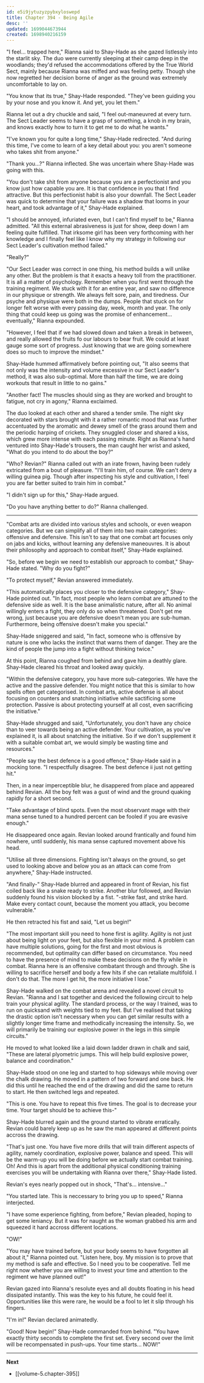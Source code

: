 ```yaml
---
id: e5i9jytuzyzpybxyloswepd
title: Chapter 394 - Being Agile
desc: ''
updated: 1699044673944
created: 1698940216159
---
```


"I feel... trapped here," Rianna said to Shay-Hade as she gazed listlessly into the starlit sky. The duo were currently sleeping at their camp deep in the woodlands; they'd refused the accommodations offered by the True World Sect, mainly because Rianna was miffed and was feeling petty. Though she now regretted her decision borne of anger as the ground was extremely uncomfortable to lay on.

"You know that its true," Shay-Hade responded. "They've been guiding you by your nose and you know it. And yet, you let them."

Rianna let out a dry chuckle and said, "I feel out-maneuvred at every turn. The Sect Leader seems to have a grasp of something, a knob in my brain, and knows exactly how to turn it to get me to do what he wants."

"I've known you for quite a long time," Shay-Hade redirected. "And during this time, I've come to learn of a key detail about you: you aren't someone who takes shit from anyone."

"Thank you...?" Rianna inflected. She was uncertain where Shay-Hade was going with this.

"You don't take shit from anyone because you are a perfectionist and you know just how capable you are. It is that confidence in you that I find attractive. But this perfectionist habit is also your downfall. The Sect Leader was quick to determine that your failure was a shadow that looms in your heart, and took advantage of it," Shay-Hade explained.

"I should be annoyed, infuriated even, but I can't find myself to be," Rianna admitted. "All this external abrasiveness is just for show, deep down I am feeling quite fulfilled. That irksome girl has been very forthcoming with her knowledge and I finally feel like I know why my strategy in following our Sect Leader's cultivation method failed."

"Really?"

"Our Sect Leader was correct in one thing, his method builds a will unlike any other. But the problem is that it exacts a heavy toll from the practitioner. It is all a matter of psychology. Remember when you first went through the training regiment. We stuck with it for an entire year, and saw no difference in our physique or strength. We always felt sore, pain, and tiredness. Our psyche and physique were both in the dumps. People that stuck on for longer felt worse with every passing day, week, month and year. The only thing that could keep us going was the promise of enhancement... eventually," Rianna expounded.

"However, I feel that if we had slowed down and taken a break in between, and really allowed the fruits fo our labours to bear fruit. We could at least gauge some sort of progress. Just knowing that we are going somewhere does so much to improve the mindset."

Shay-Hade hummed affirmatively before pointing out, "It also seems that not only was the intensity and volume excessive in our Sect Leader's method, it was also sub-optimal. More than half the time, we are doing workouts that result in little to no gains."

"Another fact! The muscles should sing as they are worked and brought to fatigue, not cry in agony," Rianna exclaimed.

The duo looked at each other and shared a tender smile. The night sky decorated with stars brought with it a rather romantic mood that was further accentuated by the aromatic and dewey smell of the grass around them and the periodic harping of crickets. They snuggled closer and shared a kiss, which grew more intense with each passing minute. Right as Rianna's hand ventured into Shay-Hade's trousers, the man caught her wrist and asked, "What do you intend to do about the boy?"

"Who? Revian?" Rianna called out with an irate frown, having been rudely extricated from a bout of pleasure. "I'll train him, of course. We can't deny a willing guinea pig. Though after inspecting his style and cultivation, I feel you are far better suited to train him in combat."

"I didn't sign up for this," Shay-Hade argued.

"Do you have anything better to do?" Rianna challenged.

____

"Combat arts are divided into various styles and schools, or even weapon categories. But we can simplify all of them into two main categories: offensive and defensive. This isn't to say that one combat art focuses only on jabs and kicks, without learning any defensive maneouvres. It is about their philosophy and approach to combat itself," Shay-Hade explained.

"So, before we begin we need to establish our approach to combat," Shay-Hade stated. "Why do you fight?"

"To protect myself," Revian answered immediately.

"This automatically places you closer to the defensive category," Shay-Hade pointed out. "In fact, most people who learn combat are attuned to the defensive side as well. It is the base animalistic nature, after all. No animal willingly enters a fight, they only do so when threatened. Don't get me wrong, just because you are defensive doesn't mean you are sub-human. Furthermore, being offensive doesn't make you special."

Shay-Hade sniggered and said, "In fact, someone who is offensive by nature is one who lacks the instinct that warns them of danger. They are the kind of people the jump into a fight without thinking twice."

At this point, Rianna coughed from behind and gave him a deathly glare. Shay-Hade cleared his throat and looked away quickly.

"Within the defensive category, you have more sub-categories. We have the active and the passive defender. You might notice that this is similar to how spells often get categorised. In combat arts, active defense is all about focusing on counters and snatching initiative while sactificing some protection. Passive is about protecting yourself at all cost, even sacrificing the initiative."

Shay-Hade shrugged and said, "Unfortunately, you don't have any choice than to veer towards being an active defender. Your cultivation, as you've explained it, is all about snatching the initiative. So if we don't supplement it with a suitable combat art, we would simply be wasting time and resources."

"People say the best defence is a good offence," Shay-Hade said in a mocking tone. "I respectfully disagree. The best defence ii just not getting hit."

Then, in a near imperceptible blur, he disappered from place and appeared behind Revian. All the boy felt was a gust of wind and the ground quaking rapidly for a short second.

"Take advantage of blind spots. Even the most observant mage with their mana sense tuned to a hundred percent can be fooled if you are evasive enough."

He disappeared once again. Revian looked around frantically and found him nowhere, until suddenly, his mana sense captured movement above his head.

"Utilise all three dimensions. Fighting isn't always on the ground, so get used to looking above and below you as an attack can come from anywhere," Shay-Hade instructed.

"And finally-" Shay-Hade blurred and appeared in front of Revian, his fist coiled back like a snake ready to strike. Another blur followed, and Revian suddenly found his vision blocked by a fist. "-strike fast, and strike hard. Make every contact count, because the moment you attack, you become vulnerable."

He then retracted his fist and said, "Let us begin!"

"The most important skill you need to hone first is agility. Agility is not just about being light on your feet, but also flexible in your mind. A problem can have multiple solutions, going for the first and most obvious is recommended, but optimality can differ based on circumstance. You need to have the presence of mind to make these decisions on the fly while in combat. Rianna here is an offensive combatant through and through. She is willing to sacrifice herself and body a few hits if she can retaliate multifold. I don't do that. The more I get hit, the more initiative I lose."

Shay-Hade walked on the combat arena and revealed a novel circuit to Revian. "Rianna and I sat together and deviced the following circuit to help train your physical agility. The standard process, or the way I trained, was to run on quicksand with weights tied to my feet. But I've realised that taking the drastic option isn't necessary when you can get similar results with a slightly longer time frame and methodically increasing the intensity. So, we will primarily be training our explosive power in the legs in this simple circuits."

He moved to what looked like a laid down ladder drawn in chalk and said, "These are lateral plyometric jumps. This will help build explosive power, balance and coordination."

Shay-Hade stood on one leg and started to hop sideways while moving over the chalk drawing. He moved in a pattern of two forward and one back. He did this until he reached the end of the drawing and did the same to return to start. He then switched legs and repeated.

"This is one. You have to repeat this five times. The goal is to decrease your time. Your target should be to achieve this-"

Shay-Hade blurred again and the ground started to vibrate erratically. Revian could barely keep up as he saw the man appeared at different points accross the drawing.

"That's just one. You have five more drills that will train different aspects of agility, namely coordination, explosive power, balance and speed. This will be the warm-up you will be doing before we actually start combat training. Oh! And this is apart from the additional physical conditioning training exercises you will be undertaking with Rianna over there," Shay-Hade listed.

Revian's eyes nearly popped out in shock, "That's... intensive..."

"You started late. This is neccessary to bring you up to speed," Rianna interjected.

"I have some experience fighting, from before," Revian pleaded, hoping to get some leniancy. But it was for naught as the woman grabbed his arm and squeezed it hard accross different locations.

"OW!"

"You may have trained before, but your body seems to have forgotten all about it," Rianna pointed out. "Listen here, boy. My mission is to prove that my method is safe and effective. So I need you to be cooperative. Tell me right now whether you are willing to invest your time and attention to the regiment we have planned out!"

Revian gazed into Rianna's resolute eyes and all doubts floating in his head dissipated instantly. This was the key to his future, he could feel it. Opportunities like this were rare, he would be a fool to let it slip through his fingers.

"I'm in!" Revian declared animatedly.

"Good! Now begin!" Shay-Hade commanded from behind. "You have exactly thirty seconds to complete the first set. Every second over the limit will be recompensated in push-ups. Your time starts... NOW!"

____

**Next**
* [[volume-5.chapter-395]]